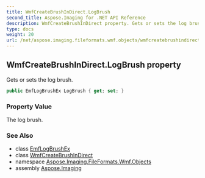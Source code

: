 ```yaml
---
title: WmfCreateBrushInDirect.LogBrush
second_title: Aspose.Imaging for .NET API Reference
description: WmfCreateBrushInDirect property. Gets or sets the log brush
type: docs
weight: 20
url: /net/aspose.imaging.fileformats.wmf.objects/wmfcreatebrushindirect/logbrush/
---
```

## WmfCreateBrushInDirect.LogBrush property

Gets or sets the log brush.

```csharp
public EmfLogBrushEx LogBrush { get; set; }
```

### Property Value

The log brush.

### See Also

* class [EmfLogBrushEx](../../../aspose.imaging.fileformats.emf.emf.objects/emflogbrushex/)
* class [WmfCreateBrushInDirect](../)
* namespace [Aspose.Imaging.FileFormats.Wmf.Objects](../../wmfcreatebrushindirect/)
* assembly [Aspose.Imaging](../../../)


